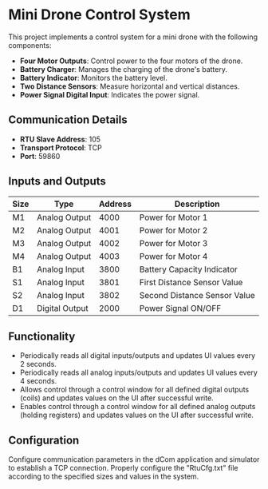 # Mini Drone Control System

This project implements a control system for a mini drone with the following components:

- **Four Motor Outputs**: Control power to the four motors of the drone.
- **Battery Charger**: Manages the charging of the drone's battery.
- **Battery Indicator**: Monitors the battery level.
- **Two Distance Sensors**: Measure horizontal and vertical distances.
- **Power Signal Digital Input**: Indicates the power signal.

## Communication Details

- **RTU Slave Address**: 105
- **Transport Protocol**: TCP
- **Port**: 59860

## Inputs and Outputs

| Size | Type         | Address | Description                            |
|------|--------------|---------|----------------------------------------|
| M1   | Analog Output| 4000    | Power for Motor 1                      |
| M2   | Analog Output| 4001    | Power for Motor 2                      |
| M3   | Analog Output| 4002    | Power for Motor 3                      |
| M4   | Analog Output| 4003    | Power for Motor 4                      |
| B1   | Analog Input | 3800    | Battery Capacity Indicator             |
| S1   | Analog Input | 3801    | First Distance Sensor Value            |
| S2   | Analog Input | 3802    | Second Distance Sensor Value           |
| D1   | Digital Output| 2000    | Power Signal ON/OFF                    |

## Functionality

- Periodically reads all digital inputs/outputs and updates UI values every 2 seconds.
- Periodically reads all analog inputs/outputs and updates UI values every 4 seconds.
- Allows control through a control window for all defined digital outputs (coils) and updates values on the UI after successful write.
- Enables control through a control window for all defined analog outputs (holding registers) and updates values on the UI after successful write.

## Configuration

Configure communication parameters in the dCom application and simulator to establish a TCP connection. Properly configure the "RtuCfg.txt" file according to the specified sizes and values in the system.
